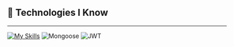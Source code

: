 ## 🚀 Technologies I Know

---


[![My Skills](https://skillicons.dev/icons?i=html,css,tailwind,js,react,next,ts,mongodb,postman,redux,nodejs,express,firebase,prisma,postgres)](https://skillicons.dev)
![Mongoose](https://skillicons.dev/icons?i=mongoose)
![JWT](https://skillicons.dev/icons?i=jwt)
